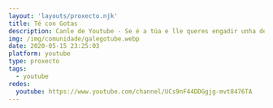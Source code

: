 ```yaml
---
layout: 'layouts/proxecto.njk'
title: Té con Gotas
description: Canle de Youtube - Se é a túa e lle queres engadir unha descripción e etiquetas, ponte en contacto con nós.
img: /img/comunidade/galegotube.webp
date: 2020-05-15 23:25:03
platform: youtube
type: proxecto
tags:
  - youtube
redes:
  youtube: https://www.youtube.com/channel/UCs9nF44DDGgjg-mvt8476TA
---
```


